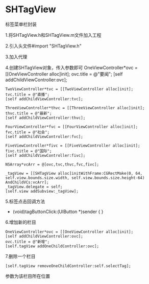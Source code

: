 # SHTagView
标签菜单栏封装

1.将SHTagView.h和SHTagView.m文件加入工程

2.引入头文件#import "SHTagView.h"

3.加入代理<tagClickDelegate>

4.创建SHTagView对象，传入参数即可
    OneViewController*ovc = [[OneViewController alloc]init];
    ovc.title = @"要闻";
    [self addChildViewController:ovc];

    TwoViewController*tvc = [[TwoViewController alloc]init];
    tvc.title = @"直播";
    [self addChildViewController:tvc];

    ThreeViewController*thvc = [[ThreeViewController alloc]init];
    thvc.title = @"最新";
    [self addChildViewController:thvc];

    FourViewController*fvc = [[FourViewController alloc]init];
    fvc.title = @"社会";
    [self addChildViewController:fvc];

    FiveViewController*fivc = [[FiveViewController alloc]init];
    fivc.title = @"国际";
    [self addChildViewController:fivc];
    
    NSArray*vcArr = @[ovc,tvc,thvc,fvc,fivc];
    
    _tagView = [[SHTagView alloc]initWithFrame:CGRectMake(0, 64, self.view.bounds.size.width, self.view.bounds.size.height-64) AndChildVCs:vcArr];
    _tagView.delegate = self;
    [self.view addSubview:_tagView];
    
5.标签点击回调方法

- (void)tagButtonClick:(UIButton *)sender
{
}

6.增加新的栏目

    OneViewController*ovc = [[OneViewController alloc]init];
    [self addChildViewController:ovc];
    ovc.title = @"新增";
    [self.tagView addOneChildController:ovc];
    
7.删除一个栏目

    [self.tagView removeOneChildController:self.selectTag];
 参数为该栏目所在位置
